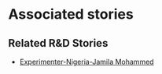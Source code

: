 # Associated stories

<!-- !!DO NOT REMOVE!! start autogenerated hyperlinks -->
## Related R&D Stories
- [Experimenter\-Nigeria\-Jamila Mohammed](/stories/?doc=Experimenters_NGA)
<!-- !!DO NOT REMOVE!! end autogenerated hyperlinks -->